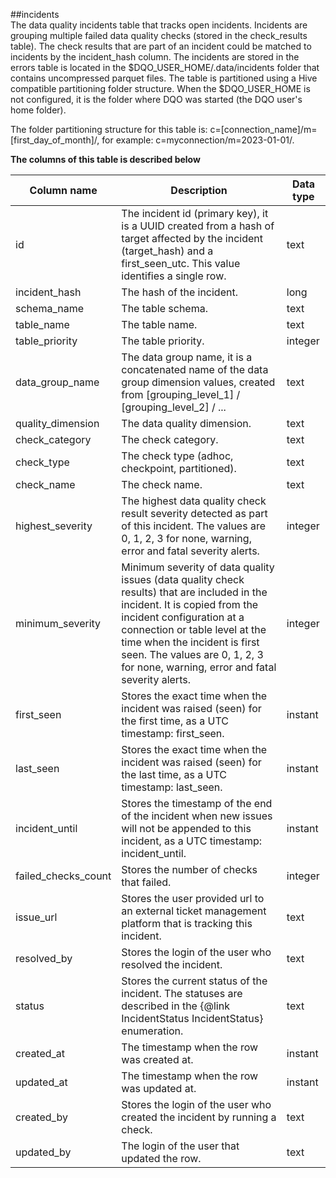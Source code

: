 ##incidents  
The data quality incidents table that tracks open incidents. Incidents are grouping multiple failed data quality checks (stored in the check_results table).
 The check results that are part of an incident could be matched to incidents by the incident_hash column.
 The incidents are stored in the errors table is located in the $DQO_USER_HOME/.data/incidents folder that contains uncompressed parquet files.
 The table is partitioned using a Hive compatible partitioning folder structure. When the $DQO_USER_HOME is not configured, it is the folder where DQO was started (the DQO user&#x27;s home folder).

 The folder partitioning structure for this table is:
 c&#x3D;[connection_name]/m&#x3D;[first_day_of_month]/, for example: c&#x3D;myconnection/m&#x3D;2023-01-01/.  
  
**The columns of this table is described below**  
  
| Column name | Description | Data type |
|-------------|-------------|-----------|
 | id | The incident id (primary key), it is a UUID created from a hash of target affected by the incident (target_hash) and a first_seen_utc. This value identifies a single row. | text |
 | incident_hash | The hash of the incident. | long |
 | schema_name | The table schema. | text |
 | table_name | The table name. | text |
 | table_priority | The table priority. | integer |
 | data_group_name | The data group name, it is a concatenated name of the data group dimension values, created from [grouping_level_1] / [grouping_level_2] / ... | text |
 | quality_dimension | The data quality dimension. | text |
 | check_category | The check category. | text |
 | check_type | The check type (adhoc, checkpoint, partitioned). | text |
 | check_name | The check name. | text |
 | highest_severity | The highest data quality check result severity detected as part of this incident. The values are 0, 1, 2, 3 for none, warning, error and fatal severity alerts. | integer |
 | minimum_severity | Minimum severity of data quality issues (data quality check results) that are included in the incident. It is copied from the incident configuration at a connection or table level at the time when the incident is first seen. The values are 0, 1, 2, 3 for none, warning, error and fatal severity alerts. | integer |
 | first_seen | Stores the exact time when the incident was raised (seen) for the first time, as a UTC timestamp: first_seen. | instant |
 | last_seen | Stores the exact time when the incident was raised (seen) for the last time, as a UTC timestamp: last_seen. | instant |
 | incident_until | Stores the timestamp of the end of the incident when new issues will not be appended to this incident, as a UTC timestamp: incident_until. | instant |
 | failed_checks_count | Stores the number of checks that failed. | integer |
 | issue_url | Stores the user provided url to an external ticket management platform that is tracking this incident. | text |
 | resolved_by | Stores the login of the user who resolved the incident. | text |
 | status | Stores the current status of the incident. The statuses are described in the {@link IncidentStatus IncidentStatus} enumeration. | text |
 | created_at | The timestamp when the row was created at. | instant |
 | updated_at | The timestamp when the row was updated at. | instant |
 | created_by | Stores the login of the user who created the incident by running a check. | text |
 | updated_by | The login of the user that updated the row. | text |
